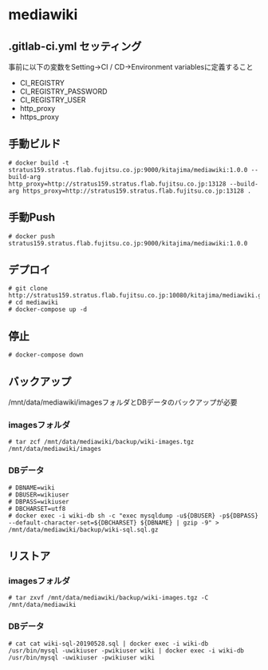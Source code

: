# mediawiki

## .gitlab-ci.yml セッティング

事前に以下の変数をSetting->CI / CD->Environment variablesに定義すること

- CI_REGISTRY
- CI_REGISTRY_PASSWORD
- CI_REGISTRY_USER
- http_proxy
- https_proxy

## 手動ビルド

```
# docker build -t stratus159.stratus.flab.fujitsu.co.jp:9000/kitajima/mediawiki:1.0.0 --build-arg http_proxy=http://stratus159.stratus.flab.fujitsu.co.jp:13128 --build-arg https_proxy=http://stratus159.stratus.flab.fujitsu.co.jp:13128 .
```

## 手動Push

```
# docker push stratus159.stratus.flab.fujitsu.co.jp:9000/kitajima/mediawiki:1.0.0
```

## デプロイ 

```
# git clone http://stratus159.stratus.flab.fujitsu.co.jp:10080/kitajima/mediawiki.git
# cd mediawiki
# docker-compose up -d
```

## 停止

```
# docker-compose down
```

## バックアップ

/mnt/data/mediawiki/imagesフォルダとDBデータのバックアップが必要

### imagesフォルダ

```
# tar zcf /mnt/data/mediawiki/backup/wiki-images.tgz /mnt/data/mediawiki/images
```

### DBデータ

```
# DBNAME=wiki
# DBUSER=wikiuser
# DBPASS=wikiuser
# DBCHARSET=utf8
# docker exec -i wiki-db sh -c "exec mysqldump -u${DBUSER} -p${DBPASS} --default-character-set=${DBCHARSET} ${DBNAME} | gzip -9" > /mnt/data/mediawiki/backup/wiki-sql.sql.gz
```

## リストア

### imagesフォルダ

```
# tar zxvf /mnt/data/mediawiki/backup/wiki-images.tgz -C /mnt/data/mediawiki
```

### DBデータ

```
# cat cat wiki-sql-20190528.sql | docker exec -i wiki-db /usr/bin/mysql -uwikiuser -pwikiuser wiki | docker exec -i wiki-db /usr/bin/mysql -uwikiuser -pwikiuser wiki
```